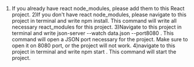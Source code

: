 1) If you already have react node_modules, please add them to this React project.
2)If you don't have react node_modules, please navigate to this project in terminal and write npm install. This command will write all necessary react_modules for this project.
3)Navigate to this project in terminal and write json-server --watch data.json --port8080 . This command will open a JSON port necessary for the project. Make sure to open it on 8080 port, or the project will not work.
4)navigate to this project in terminal and write npm start . This command will start the project.

